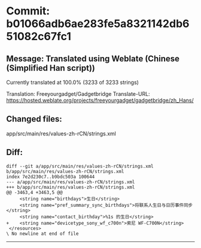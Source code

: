 # Commit: b01066adb6ae283fe5a8321142db651082c67fc1
## Message: Translated using Weblate (Chinese (Simplified Han script))

Currently translated at 100.0% (3233 of 3233 strings)

Translation: Freeyourgadget/Gadgetbridge
Translate-URL: https://hosted.weblate.org/projects/freeyourgadget/gadgetbridge/zh_Hans/
## Changed files:
app/src/main/res/values-zh-rCN/strings.xml

## Diff:
```
diff --git a/app/src/main/res/values-zh-rCN/strings.xml b/app/src/main/res/values-zh-rCN/strings.xml
index 7e2d230c7..b9bdc503a 100644
--- a/app/src/main/res/values-zh-rCN/strings.xml
+++ b/app/src/main/res/values-zh-rCN/strings.xml
@@ -3463,4 +3463,5 @@
     <string name="birthdays">生日</string>
     <string name="pref_summary_sync_birthdays">将联系人生日与日历事件同步</string>
     <string name="contact_birthday">%1s 的生日</string>
+    <string name="devicetype_sony_wf_c700n">索尼 WF-C700N</string>
 </resources>
\ No newline at end of file
```
-----------------------------------
